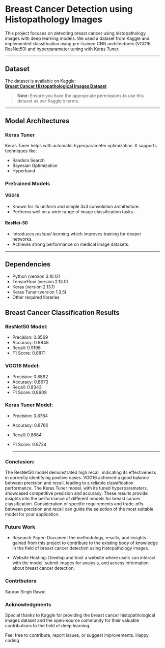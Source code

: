 #  Breast Cancer Detection using Histopathology Images

This project focuses on detecting breast cancer using histopathology images with deep learning models. We used a dataset from Kaggle and implemented classification using pre-trained CNN architectures (VGG16, ResNet50) and hyperparameter tuning with Keras Tuner.

---

##  Dataset

The dataset is available on Kaggle:  
**[Breast Cancer Histopathological Images Dataset](https://www.kaggle.com/datasets/paultimothymooney/breast-histopathology-images)**

>  **Note:** Ensure you have the appropriate permissions to use this dataset as per Kaggle's terms.

---

##  Model Architectures

###  Keras Tuner
Keras Tuner helps with automatic hyperparameter optimization. It supports techniques like:
- Random Search
- Bayesian Optimization
- Hyperband

###  Pretrained Models

####  VGG16
- Known for its uniform and simple 3x3 convolution architecture.
- Performs well on a wide range of image classification tasks.

#### ResNet-50
- Introduces *residual learning* which improves training for deeper networks.
- Achieves strong performance on medical image datasets.

---

##  Dependencies

- Python (version 3.10.12)
- TensorFlow (version 2.13.0)
- Keras (version 2.13.1)
- Keras Tuner (version 1.3.5)
- Other required libraries

## Breast Cancer Classification Results
### ResNet50 Model:
-  Precision: 0.8569
-  Accuracy: 0.8848
-  Recall: 0.9196
-  F1 Score: 0.8871

### VGG16 Model:
- Precision: 0.8892
- Accuracy: 0.8673
- Recall: 0.8343
- F1 Score: 0.8609

### Keras Tuner Model:
- Precision: 0.8784
- Accuracy: 0.8760
- Recall: 0.8684
- F1 Score: 0.8734

  ---
  
### Conclusion:
The ResNet50 model demonstrated high recall, indicating its effectiveness in correctly identifying positive cases.
VGG16 achieved a good balance between precision and recall, leading to a reliable classification performance.
The Keras Tuner model, with its tuned hyperparameters, showcased competitive precision and accuracy.
These results provide insights into the performance of different models for breast cancer classification. Consideration of specific requirements and trade-offs between precision and recall can guide the selection of the most suitable model for your application.

### Future Work
- Research Paper: Document the methodology, results, and insights gained from this project to contribute to the existing body of knowledge in the field of breast cancer detection using histopathology images.

- Website Hosting: Develop and host a website where users can interact with the model, submit images for analysis, and access information about breast cancer detection.

### Contributors
Saurav Singh Rawat

### Acknowledgments
Special thanks to Kaggle for providing the breast cancer histopathological images dataset and the open-source community for their valuable contributions to the field of deep learning.

Feel free to contribute, report issues, or suggest improvements. Happy coding
